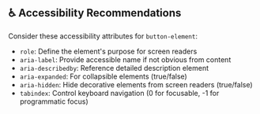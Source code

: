 ## ♿ Accessibility Recommendations

Consider these accessibility attributes for `button-element`:
- `role`: Define the element's purpose for screen readers
- `aria-label`: Provide accessible name if not obvious from content
- `aria-describedby`: Reference detailed description element
- `aria-expanded`: For collapsible elements (true/false)
- `aria-hidden`: Hide decorative elements from screen readers (true/false)
- `tabindex`: Control keyboard navigation (0 for focusable, -1 for programmatic focus)

